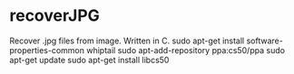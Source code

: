 # recoverJPG
Recover .jpg files from image. Written in C.
sudo apt-get install software-properties-common whiptail
sudo apt-add-repository ppa:cs50/ppa
sudo apt-get update
sudo apt-get install libcs50
